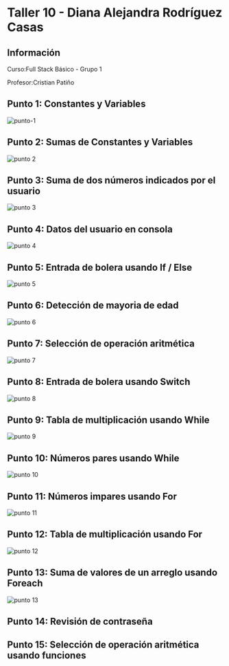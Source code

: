 <h1>Taller 10 - Diana Alejandra Rodríguez Casas</h1>

<h2>Información</h2>
<p>Curso:Full Stack Básico -  Grupo 1</p>
<p>Profesor:Cristian Patiño</p>

<h2>Punto 1: Constantes y Variables</h2>
<img src="./public/images/punto-1.png" alt="punto-1">

<h2>Punto 2: Sumas de Constantes y Variables</h2>
<img src="./public/images/punto-2.png" alt="punto 2">

<h2>Punto 3: Suma de dos números indicados por el usuario</h2>
<img src="./public/images/punto-3.png" alt="punto 3">

<h2>Punto 4: Datos del usuario en consola</h2>
<img src="./public/images/punto-4.png" alt="punto 4">

<h2>Punto 5: Entrada de bolera usando If / Else</h2>
<img src="./public/images/punto-5.png" alt="punto 5">

<h2>Punto 6: Detección de mayoria de edad</h2>
<img src="./public/images/punto-6.png" alt="punto 6">

<h2>Punto 7: Selección de operación aritmética</h2>
<img src="./public/images/punto-7.png" alt="punto 7">

<h2>Punto 8: Entrada de bolera usando Switch</h2>
<img src="./public/images/punto-8.png" alt="punto 8">

<h2>Punto 9: Tabla de multiplicación usando While</h2>
<img src="./public/images/punto-9.png" alt="punto 9">

<h2>Punto 10: Números pares usando While</h2>
<img src="./public/images/punto-10.png" alt="punto 10">

<h2>Punto 11: Números impares usando For</h2>
<img src="./public/images/punto-11.png" alt="punto 11">

<h2>Punto 12: Tabla de multiplicación usando For</h2>
<img src="./public/images/punto-12.png" alt="punto 12">

<h2>Punto 13: Suma de valores de un arreglo usando Foreach</h2>
<img src="./public/images/punto-13.png" alt="punto 13">

<h2>Punto 14: Revisión de contraseña</h2>

<h2>Punto 15: Selección de operación aritmética usando funciones</h2>
